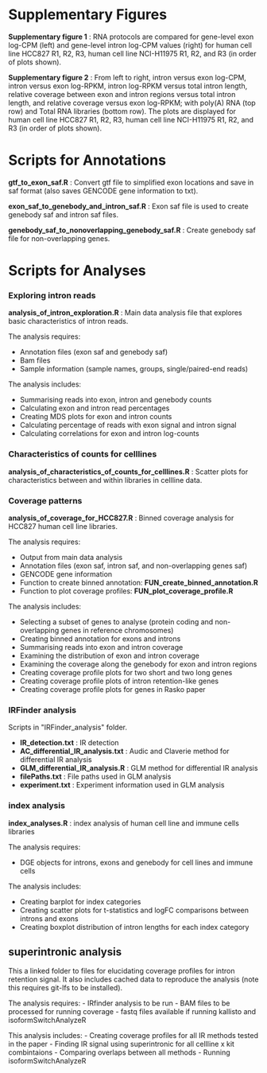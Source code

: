 # Supplementary Figures

**Supplementary figure 1** : RNA protocols are compared for gene-level exon log-CPM (left) and gene-level intron log-CPM values (right) for human cell line HCC827 R1, R2, R3, human cell line NCI-H11975 R1, R2, and R3 (in order of plots shown).

**Supplementary figure 2** : From left to right, intron versus exon log-CPM, intron versus exon log-RPKM, intron log-RPKM versus total intron length, relative coverage between exon and intron regions versus total intron length, and relative coverage versus exon log-RPKM; with poly(A) RNA (top row) and Total RNA libraries (bottom row). The plots are displayed for human cell line HCC827 R1, R2, R3, human cell line NCI-H11975 R1, R2, and R3 (in order of plots shown).



# Scripts for Annotations

**gtf_to_exon_saf.R** : Convert gtf file to simplified exon locations and save in saf format (also saves GENCODE gene information to txt).

**exon_saf_to_genebody_and_intron_saf.R** : Exon saf file is used to create genebody saf and intron saf files.

**genebody_saf_to_nonoverlapping_genebody_saf.R** : Create genebody saf file for non-overlapping genes.



# Scripts for Analyses

### Exploring intron reads

**analysis_of_intron_exploration.R** : Main data analysis file that explores basic characteristics of intron reads.

The analysis requires:
-    Annotation files (exon saf and genebody saf)
 -   Bam files
  -  Sample information (sample names, groups, single/paired-end reads)

The analysis includes:
   - Summarising reads into exon, intron and genebody counts
  -  Calculating exon and intron read percentages
  -  Creating MDS plots for exon and intron counts
   - Calculating percentage of reads with exon signal and intron signal
   - Calculating correlations for exon and intron log-counts
   


### Characteristics of counts for celllines
**analysis_of_characteristics_of_counts_for_celllines.R** : Scatter plots for characteristics between and within libraries in cellline data.



### Coverage patterns

**analysis_of_coverage_for_HCC827.R** : Binned coverage analysis for HCC827 human cell line libraries.

The analysis requires:
   - Output from main data analysis
   - Annotation files (exon saf, intron saf, and non-overlapping genes saf)
   - GENCODE gene information
   - Function to create binned annotation: **FUN_create_binned_annotation.R**
   - Function to plot coverage profiles: **FUN_plot_coverage_profile.R**
   
The analysis includes:
   - Selecting a subset of genes to analyse (protein coding and non-overlapping genes in reference chromosomes)
   - Creating binned annotation for exons and introns
   - Summarising reads into exon and intron coverage
   - Examining the distribution of exon and intron coverage
   - Examining the coverage along the genebody for exon and intron regions
   - Creating coverage profile plots for two short and two long genes
   - Creating coverage profile plots of intron retention-like genes
   - Creating coverage profile plots for genes in Rasko paper
   
   
### IRFinder analysis

Scripts in "IRFinder_analysis" folder.

- **IR_detection.txt** : IR detection
- **AC_differential_IR_analysis.txt** : Audic and Claverie method for differential IR analysis
- **GLM_differential_IR_analysis.R** : GLM method for differential IR analysis
- **filePaths.txt** : File paths used in GLM analysis
- **experiment.txt** : Experiment information used in GLM analysis

### index analysis

**index_analyses.R** : index analysis of human cell line and immune cells libraries

The analysis requires:
   - DGE objects for introns, exons and genebody for cell lines and immune cells

The analysis includes:
   - Creating barplot for index categories
   - Creating scatter plots for t-statistics and logFC comparisons between introns and exons
   - Creating boxplot distribution of intron lengths for each index category

## superintronic analysis

This a linked folder to files for elucidating coverage profiles for intron retention signal. It also includes cached data to reproduce the analysis (note this requires git-lfs to be installed).

The analysis requires:
	- IRfinder analysis to be run
	- BAM files to be processed for running coverage
	- fastq files available if running kallisto and isoformSwitchAnalyzeR

This analysis includes:
	- Creating coverage profiles for all IR methods tested in the paper
	- Finding IR signal using superintronic for all cellline x kit combintaions
	- Comparing overlaps between all methods
	- Running isoformSwitchAnalyzeR

